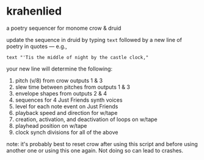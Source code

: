 # krahenlied
a poetry sequencer for monome crow &amp; druid

update the sequence in druid by typing ```text``` followed by a new line of poetry in quotes — e.g.,

```text "'Tis the middle of night by the castle clock,"```

your new line will determine the following:

1) pitch (v/8) from crow outputs 1 & 3
2) slew time between pitches from outputs 1 & 3
3) envelope shapes from outputs 2 & 4
4) sequences for 4 Just Friends synth voices
5) level for each note event on Just Friends
6) playback speed and direction for w/tape
7) creation, activation, and deactivation of loops on w/tape
8) playhead position on w/tape
9) clock synch divisions for all of the above

note: it's probably best to reset crow after using this script and before using another one or using this one again. Not doing so can lead to crashes.
